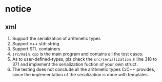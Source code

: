 # notice
## xml
1. Support the serialization of arithmetic types
2. Support c++ std::string
3. Support STL containers
4. `src/main.cpp` is the main program and contains all the test cases.
5. As to user-defined-types, plz check the `src/serialization.h` line 318 to 371 and implement the serialization fuction of your own struct.
6. The testing does not conclude all the arithmetic types C/C++ provides, since the implementation of the serialization is done with templates.
